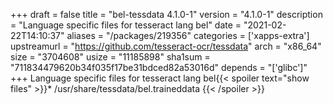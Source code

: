 +++
draft = false
title = "bel-tessdata 4.1.0-1"
version = "4.1.0-1"
description = "Language specific files for tesseract lang bel"
date = "2021-02-22T14:10:37"
aliases = "/packages/219356"
categories = ['xapps-extra']
upstreamurl = "https://github.com/tesseract-ocr/tessdata"
arch = "x86_64"
size = "3704608"
usize = "11185898"
sha1sum = "711834479620b34f035f17be31bdced82a53016d"
depends = "['glibc']"
+++
Language specific files for tesseract lang bel{{< spoiler text="show files" >}}* /usr/share/tessdata/bel.traineddata
{{< /spoiler >}}